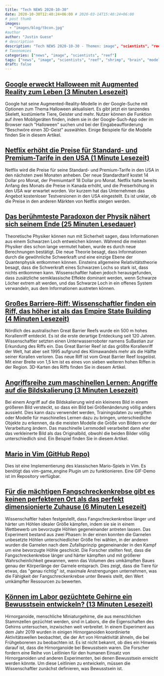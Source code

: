```yaml
---
title: "Tech NEWS 2020-10-30"
date: 2020-10-30T12:40:24+06:00 # 2020-03-14T15:40:24+06:00
# post thumb
images:
  - "images/blog/tbcon.jpg"
#author
author: "Justin Guese"
# description
description: "Tech NEWS 2020-10-30 - Themen: image", "scientists", "reef"
# Taxonomies
categories: ["news", "image", "scientists", "reef"]
tags: ["news", "image", "scientists", "reef", "shrimp", "brain", "models"]
draft: false
---
```


## [Google erweckt Halloween mit Augmented Reality zum Leben (3 Minuten Lesezeit)](https://techcrunch.com/2020/10/29/google-brings-halloween-to-life-using-augmented-reality//1/0100017578fb1f5d-b659f97a-abff-4efe-87c3-98adea8f85d8-000000/PlkFTL_WNyEzYUdDu5QSCSLtJqA0Nk307kuX5ootps4=165)

 Google hat seine Augmented-Reality-Modelle in der Google-Suche mit Optionen zum Thema Halloween aktualisiert. Es gibt jetzt ein tanzendes Skelett, kostümierte Tiere, Geister und mehr. Nutzer können die Funktion auf ihren Mobilgeräten finden, indem sie in der Google-Such-App oder im Browser nach "Halloween" suchen und bei der Eingabeaufforderung "Beschwöre einen 3D-Geist" auswählen. Einige Beispiele für die Modelle finden Sie in diesem Artikel.

## [Netflix erhöht die Preise für Standard- und Premium-Tarife in den USA (1 Minute Lesezeit)](https://www.engadget.com/netflix-raises-prices-in-united-states-192313367.html/1/0100017578fb1f5d-b659f97a-abff-4efe-87c3-98adea8f85d8-000000/ujEJK4pzTTnvzq-7_HyubCC79xWq9EyDmNtjOdtw86A=165)

 Netflix wird die Preise für seine Standard- und Premium-Tarife in den USA in den nächsten zwei Monaten anheben. Der neue Standardtarif kostet 14 Dollar pro Monat, der Premiumtarif 18 Dollar pro Monat. Netflix hatte bereits Anfang des Monats die Preise in Kanada erhöht, und die Preiserhöhung in den USA war erwartet worden. Vor kurzem hat das Unternehmen das Angebot kostenloser Testversionen in den USA eingestellt. Es ist unklar, ob die Preise in den anderen Märkten von Netflix steigen werden.

## [Das berühmteste Paradoxon der Physik nähert sich seinem Ende (25 Minuten Lesedauer)](https://www.quantamagazine.org/the-black-hole-information-paradox-comes-to-an-end-20201029//1/0100017578fb1f5d-b659f97a-abff-4efe-87c3-98adea8f85d8-000000/0ID95awp990PtTEUT5Cr-9rh-ZHdDjuB3Lr9uFg-AMc=165)

 Theoretische Physiker können nun mit Sicherheit sagen, dass Informationen aus einem Schwarzen Loch entweichen können. Während die meisten Physiker dies schon lange vermutet haben, wurde es durch neue Berechnungen bestätigt. Die neue Theorie besagt, dass Informationen durch die gewöhnliche Schwerkraft und eine einzige Ebene der Quantenphysik entkommen können. Einsteins allgemeine Relativitätstheorie besagt, dass die Schwerkraft eines Schwarzen Lochs so stark ist, dass nichts entkommen kann. Wissenschaftler haben jedoch herausgefunden, dass zusätzliche semiklassische Effekte dominant werden, wenn Schwarze Löcher extrem alt werden, und das Schwarze Loch in ein offenes System verwandeln, aus dem Informationen austreten können.

## [Großes Barriere-Riff: Wissenschaftler finden ein Riff, das höher ist als das Empire State Building (4 Minuten Lesezeit)](https://www.bbc.com/news/world-australia-54716546/1/0100017578fb1f5d-b659f97a-abff-4efe-87c3-98adea8f85d8-000000/HmuJSfi5MZdlI4zd5x8m7njNcI4lXW8HURBnymw2Biw=165)

 Nördlich des australischen Great Barrier Reefs wurde ein 500 m hohes Korallenriff entdeckt. Es ist die erste derartige Entdeckung seit 120 Jahren. Wissenschaftler setzten einen Unterwasserroboter namens SuBastian zur Erkundung des Riffs ein. Das Great Barrier Reef ist das größte Korallenriff der Welt, hat aber seit 1995 aufgrund des Klimawandels mehr als die Hälfte seiner Korallen verloren. Das neue Riff ist vom Great Barrier Reef losgelöst. Mit einer Breite von 1,5 km ist es eines von sieben weiteren hohen Riffen in der Region. 3D-Karten des Riffs finden Sie in diesem Artikel.

## [Angriffsreihe zum maschinellen Lernen: Angriffe auf die Bildskalierung (3 Minuten Lesezeit)](https://embracethered.com/blog/posts/2020/husky-ai-image-rescaling-attacks//1/0100017578fb1f5d-b659f97a-abff-4efe-87c3-98adea8f85d8-000000/vAUYEVJV4i2m8ysMlDIwPNRnGEEXLOajgFsWb-DsXKY=165)

 Bei einem Angriff auf die Bildskalierung wird ein kleineres Bild in einem größeren Bild versteckt, so dass ein Bild bei Größenänderung völlig anders aussieht. Dies kann dazu verwendet werden, Trainingsdaten zu vergiften oder Modelle für maschinelles Lernen dazu zu bringen, unterschiedliche Objekte zu erkennen, da die meisten Modelle die Größe von Bildern vor der Verarbeitung ändern. Das maschinelle Lernmodell verarbeitet dann eher das verkleinerte Bild als das Originalbild, obwohl die beiden Bilder völlig unterschiedlich sind. Ein Beispiel finden Sie in diesem Artikel.

## [Mario in Vim (GitHub Repo)](https://github.com/rbtnn/vim-mario/1/0100017578fb1f5d-b659f97a-abff-4efe-87c3-98adea8f85d8-000000/1O7WNRG1CkhRWV2vir7uUNNKtD1CL6hx0QyBi5hn4Zs=165)

 Dies ist eine Implementierung des klassischen Mario-Spiels in Vim. Es benötigt das vim-game_engine Plugin um zu funktionieren. Eine GIF-Demo ist im Repository verfügbar.

## [Für die mächtigen Fangschreckenkrebse gibt es keinen perfekteren Ort als das perfekt dimensionierte Zuhause (6 Minuten Lesezeit)](https://arstechnica.com/science/2020/10/mantis-shrimp-smash-size-matters-in-fights-over-the-perfect-home/?comments=1/1/0100017578fb1f5d-b659f97a-abff-4efe-87c3-98adea8f85d8-000000/nLIUAvJbMLtLFjx56MR-hPMLx0kqUqGiVHp2W1E7bh0=165)

 Wissenschaftler haben festgestellt, dass Fangschreckenkrebse länger und härter um Höhlen idealer Größe kämpfen, indem sie sie in einem Wettbewerb um bevorzugte Höhlen gegeneinander antreten lassen. Das Experiment bestand aus zwei Phasen: In der einen konnten die Garnelen unbesetzte Höhlen unterschiedlicher Größe frei wählen, in der anderen wurden die Garnelen nach dem Zufallsprinzip gegeneinander in den Kampf um eine bevorzugte Höhle geschickt. Die Forscher stellten fest, dass die Fangschreckenkrebse länger und härter kämpften und mit größerer Wahrscheinlichkeit gewannen, wenn das Volumen des umkämpften Baues genau der Körperlänge der Garnele entsprach. Dies zeigt, dass die Tiere für etwas, das "genau richtig" ist, maximale Anstrengungen unternehmen, was die Fähigkeit der Fangschreckenkrebse unter Beweis stellt, den Wert umkämpfter Ressourcen zu bewerten.

## [Können im Labor gezüchtete Gehirne ein Bewusstsein entwickeln? (13 Minuten Lesezeit)](https://www.nature.com/articles/d41586-020-02986-y/1/0100017578fb1f5d-b659f97a-abff-4efe-87c3-98adea8f85d8-000000/CdYoDZbG8opLWYju0yM1UOhtyT1qxFOp2S-OeJBpZ4A=165)

 Hirnorganoide, menschliche Miniaturgehirne, die aus menschlichen Stammzellen gezüchtet werden, sind in Labors, die die Eigenschaften des Gehirns untersuchen, inzwischen weit verbreitet. In einem Experiment aus dem Jahr 2019 wurden in einigen Hirnorganoiden koordinierte Aktivitätswellen beobachtet, die der Art von Hirnaktivität ähneln, die bei Frühgeborenen zu beobachten ist. Es ist nicht bekannt, ob dies ein Hinweis darauf ist, dass die Hirnorganoide bei Bewusstsein waren. Die Forscher fordern eine Reihe von Leitlinien für den humanen Einsatz von Hirnorganoiden und anderen Experimenten, bei denen Bewusstsein erreicht werden könnte. Um diese Leitlinien zu entwickeln, müssen die Wissenschaftler zunächst definieren, was Bewusstsein ist.

